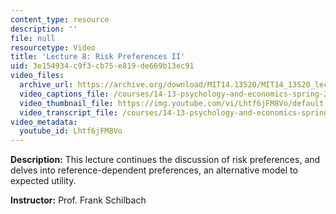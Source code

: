 ```yaml
---
content_type: resource
description: ''
file: null
resourcetype: Video
title: 'Lecture 8: Risk Preferences II'
uid: 3e154934-c9f3-cb75-e819-de669b13ec91
video_files:
  archive_url: https://archive.org/download/MIT14.13S20/MIT14_13S20_lec08_300k.mp4
  video_captions_file: /courses/14-13-psychology-and-economics-spring-2020/08f210410c7459ce923fb6e42e755dc5_Lhtf6jFM8Vo.vtt
  video_thumbnail_file: https://img.youtube.com/vi/Lhtf6jFM8Vo/default.jpg
  video_transcript_file: /courses/14-13-psychology-and-economics-spring-2020/d598dd15e2551f7397f8849357417963_Lhtf6jFM8Vo.pdf
video_metadata:
  youtube_id: Lhtf6jFM8Vo
---
```


**Description:** This lecture continues the discussion of risk preferences, and delves into reference-dependent preferences, an alternative model to expected utility.

**Instructor:** Prof. Frank Schilbach